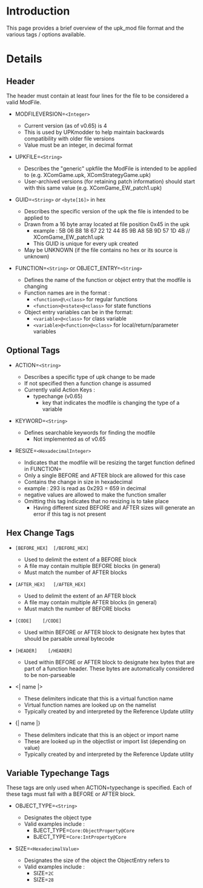 # Introduction #

This page provides a brief overview of the upk\_mod file format and the various tags / options available.


# Details #

## Header ##

The header must contain at least four lines for the file to be considered a valid ModFile.

  * MODFILEVERSION=`<Integer>`
    * Current version (as of v0.65) is 4
    * This is used by UPKmodder to help maintain backwards compatibility with older file versions
    * Value must be an integer, in decimal format

  * UPKFILE=`<String>`
    * Describes the "generic" upkfile the ModFile is intended to be applied to (e.g. XComGame.upk, XComStrategyGame.upk)
    * User-archived versions (for retaining patch information) should start with this same value (e.g. XComGame\_EW\_patch1.upk)

  * GUID=`<String>` _or_ `<byte[16]>` in hex
    * Describes the specific version of the upk the file is intended to be applied to
    * Drawn from a 16 byte array located at file position 0x45 in the upk
      * example : 5B 06 B8 18 67 22 12 44 85 9B A8 5B 9D 57 1D 4B // XComGame\_EW\_patch1.upk
      * This GUID is unique for every upk created
    * May be UNKNOWN (if the file contains no hex or its source is unknown)

  * FUNCTION=`<String>` or OBJECT\_ENTRY=`<String>`
    * Defines the name of the function or object entry that the modfile is changing
    * Function names are in the format :
      * `<function>@\<class>` for regular functions
      * `<function>@<state>@<class>` for state functions
    * Object entry variables can be in the format:
      * `<variable>@<class>` for class variable
      * `<variable>@<function>@<class>` for local/return/parameter variables


## Optional Tags ##

  * ACTION=`<String>`
    * Describes a specific type of upk change to be made
    * If not specified then a function change is assumed
    * Currently valid Action Keys :
      * typechange (v0.65)
        * key that indicates the modfile is changing the type of a variable

  * KEYWORD=`<String>`
    * Defines searchable keywords for finding the modfile
      * Not implemented as of v0.65

  * RESIZE=`<HexadecimalInteger>`
    * Indicates that the modfile will be resizing the target function defined in FUNCTION=
    * Only a single BEFORE and AFTER block are allowed for this case
    * Contains the change in size in hexadecimal
    * example : 293 is read as 0x293 = 659 in decimal
    * negative values are allowed to make the function smaller
    * Omitting this tag indicates that no resizing is to take place
      * Having different sized BEFORE and AFTER sizes will generate an error if this tag is not present


## Hex Change Tags ##

  * `[BEFORE_HEX]  [/BEFORE_HEX]`
    * Used to delimit the extent of a BEFORE block
    * A file may contain multiple BEFORE blocks (in general)
    * Must match the number of AFTER blocks

  * `[AFTER_HEX]   [/AFTER_HEX]`
    * Used to delimit the extent of an AFTER block
    * A file may contain multiple AFTER blocks (in general)
    * Must match the number of BEFORE blocks

  * `[CODE]    [/CODE]`
    * Used within BEFORE or AFTER block to designate hex bytes that should be parsable unreal bytecode

  * `[HEADER]    [/HEADER]`
    * Used within BEFORE or AFTER block to designate hex bytes that are part of a function header. These bytes are automatically considered to be non-parseable

  * <| name |>
    * These delimiters indicate that this is a virtual function name
    * Virtual function names are looked up on the namelist
    * Typically created by and interpreted by the Reference Update utility

  * {| name |}
    * These delimiters indicate that this is an object or import name
    * These are looked up in the objectlist or import list (depending on value)
    * Typically created by and interpreted by the Reference Update utility

## Variable Typechange Tags ##
These tags are only used when ACTION=typechange is specified. Each of these tags must fall with a BEFORE or AFTER block.

  * OBJECT\_TYPE=`<String>`
    * Designates the object type
    * Valid examples include :
      * BJECT\_TYPE=`Core:ObjectProperty@Core`
      * BJECT\_TYPE=`Core:IntProperty@Core`

  * SIZE=`<HexadecimalValue>`
    * Designates the size of the object the ObjectEntry refers to
    * Valid examples include :
      * SIZE=`2C`
      * SIZE=`28`
